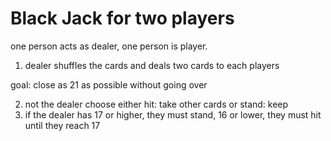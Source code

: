 # Black Jack for two players

one person acts as dealer, one person is player.
1. dealer shuffles the cards and deals two cards to each players

goal: close as 21 as possible without going over

2. not the dealer choose either hit: take other cards or stand: keep
3. if the dealer has 17 or higher, they must stand, 16 or lower, they must hit until they reach 17



